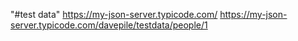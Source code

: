 "#test data" 
https://my-json-server.typicode.com/
https://my-json-server.typicode.com/davepile/testdata/people/1